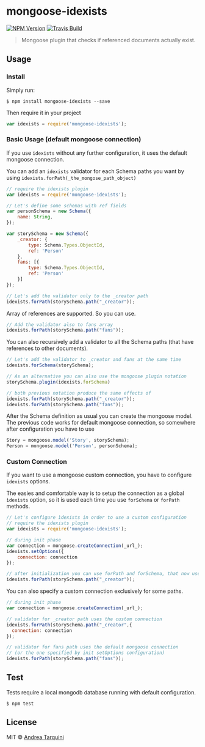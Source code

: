 # mongoose-idexists

[![NPM Version][npm-image]][npm-url] [![Travis Build][travis-image]][travis-url]

> Mongoose plugin that checks if referenced documents actually exist.



## Usage

### Install
Simply run:
```
$ npm install mongoose-idexists --save
```

Then require it in your project
```javascript
var idexists = require('mongoose-idexists');
```

### Basic Usage (default mongoose connection)

If you use `idexists` without any further configuration, it uses the default mongoose connection.

You can add an `idexists` validator for each Schema paths you want by using `idexists.forPath(_the_mongose_path_object)`

```javascript
// require the idexists plugin
var idexists = require('mongoose-idexists');

// Let's define some schemas with ref fields
var personSchema = new Schema({
    name: String,
});

var storySchema = new Schema({
    _creator: {
        type: Schema.Types.ObjectId,
        ref: 'Person'
    },
    fans: [{
        type: Schema.Types.ObjectId,
        ref: 'Person'
    }]
});

// Let's add the validator only to the _creator path
idexists.forPath(storySchema.path("_creator"));

```

Array of references are supported. So you can use.
```javascript
// Add the validator also to fans array
idexists.forPath(storySchema.path("fans"));

```

You can also recursively add a validator to all the Schema paths (that have references to other documents).
```javascript
// Let's add the validator to _creator and fans at the same time
idexists.forSchema(storySchema);

// As an alternative you can also use the mongoose plugin notation
storySchema.plugin(idexists.forSchema)

// both previous notation produce the same effects of
idexists.forPath(storySchema.path("_creator"));
idexists.forPath(storySchema.path("fans"));

```

After the Schema definition as usual you can create the mongoose model. The previous code works for default mongoose connection, so somewhere after configuration you have to use
```javascript
Story = mongoose.model('Story', storySchema);
Person = mongoose.model('Person', personSchema);
```

### Custom Connection
If you want to use a mongoose custom connection, you have to configure `idexists` options.

The easies and comfortable way is to setup the connection as a global `ìdexists` option, so it is used each time you use `forSchema` or `forPath` methods.

```javascript
// Let's configure ìdexists in order to use a custom configuration
// require the idexists plugin
var idexists = require('mongoose-idexists');

// during init phase
var connection = mongoose.createConnection(_url_);
idexists.setOptions({
    connection: connection
});

// after initialization you can use forPath and forSchema, that now use the custom connection
idexists.forPath(storySchema.path("_creator"));
```

You can also specify a custom connection exclusively for some paths.
```javascript
// during init phase
var connection = mongoose.createConnection(_url_);

// validator for _creator path uses the custom connection
idexists.forPath(storySchema.path("_creator",{
  connection: connection
});

// validator for fans path uses the default mongoose connection
// (or the one specified by init setOptions configuration)
idexists.forPath(storySchema.path("fans"));
```

## Test
Tests require a local mongodb database running with default configuration.

```
$ npm test
```

## License

MIT © [Andrea Tarquini](https://blog.h4t0n.com)

[npm-image]: https://img.shields.io/npm/v/mongoose-idexists.svg
[npm-url]: https://www.npmjs.com/package/mongoose-idexists
[travis-image]: https://img.shields.io/travis/h4t0n/mongoose-idexists.svg
[travis-url]: https://travis-ci.org/h4t0n/mongoose-idexists
